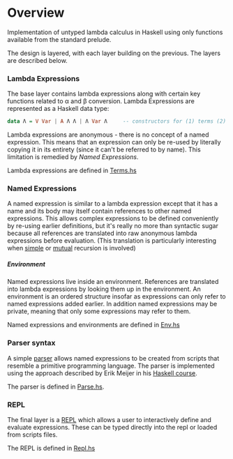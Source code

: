# Overview

Implementation of untyped lambda calculus in Haskell using only functions available from the standard prelude.

The design is layered, with each layer building on the previous. The layers are described below.

### Lambda Expressions
The base layer contains lambda expressions along with certain key functions related to α and β conversion. Lambda Expressions are represented as a Haskell data type:

````haskell
data Λ = V Var | A Λ Λ | Λ Var Λ     -- constructors for (1) terms (2) applications (3) abstractions
````

Lambda expressions are anonymous - there is no concept of a named expression. This means that an expression can only be re-used by literally copying it in its entirety (since it can't be referred to by name). This limitation is remedied by *Named Expressions*.

Lambda expressions are defined in [Terms.hs](../src/Terms.hs)

### Named Expressions
A named expression is similar to a lambda expression except that it has a name and its body may itself contain references to other named expressions. This allows complex expressions to be defined conveniently by re-using earlier definitions, but it's really no more than syntactic sugar because all references are translated into raw anonymous lambda expressions before evaluation. (This translation is particularly interesting when [simple](./SimpleRecursion.md) or [mutual](./MutualRecursion.md) recursion is involved)

##### Environment
Named expressions live inside an environment. References are translated into lambda expressions by looking them up in the environment. An environment is an ordered structure insofar as expressions can only refer to named expressions added earlier. In addition named expressions may be private, meaning that only some expressions may refer to them.

Named expressions and environments are defined in [Env.hs](../src/Env.hs)

### Parser syntax
A simple [parser](./Syntax.md) allows named expressions to be created from scripts that resemble a primitive programming language. The parser is implemented using the approach described by Erik Meijer in his [Haskell course](https://www.edx.org/course/introduction-functional-programming-delftx-fp101x-0).

The parser is defined in [Parse.hs](../src/Parse.hs). 

### REPL
The final layer is a [REPL](./Repl.md) which allows a user to interactively define and evaluate expressions. These can be typed directly into the repl or loaded from scripts files.

The REPL is defined in [Repl.hs](../src/Repl.hs)
